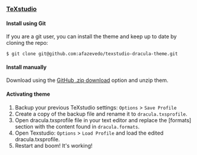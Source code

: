 ### [TeXstudio](https://www.texstudio.org/)

#### Install using Git

If you are a git user, you can install the theme and keep up to date by cloning the repo:

    $ git clone git@github.com:afazevedo/texstudio-dracula-theme.git

#### Install manually

Download using the [GitHub .zip download](https://github.com/afazevedo/texstudio-dracula-theme/archive/refs/heads/master.zip) option and unzip them.

#### Activating theme

1. Backup your previous TeXstudio settings: `Options` > `Save Profile`
2. Create a copy of the backup file and rename it to `dracula.txsprofile`.
3. Open dracula.txsprofile file in your text editor and replace the [formats] section with the content found in `dracula.formats`. 
4. Open Texstudio: `Options` > `Load Profile` and load the edited dracula.txsprofile.
5. Restart and boom! It's working!
